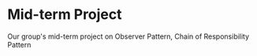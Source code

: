 # Mid-term Project

Our group's mid-term project on Observer Pattern, Chain of Responsibility Pattern
